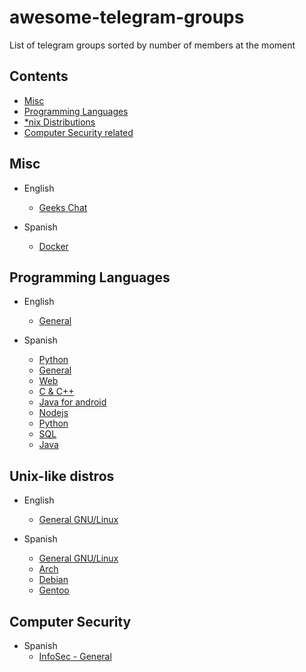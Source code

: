 # awesome-telegram-groups
List of telegram groups sorted by number of members at the moment

## Contents

- [Misc](#misc)
- [Programming Languages](#programming-languages)
- [*nix Distributions](#unix-like-distros)
- [Computer Security related](#computer-security)

## Misc

- English

  - [Geeks Chat](https://telegram.me/geeksChat)

- Spanish

  - [Docker](https://telegram.me/DockerEs)

## Programming Languages

- English
  - [General](https://telegram.me/theprogrammingartgroup)

- Spanish
  - [Python](http://Telegram.me/pythonesp) 
  - [General](https://telegram.me/general_programacion)
  - [Web](http://Telegram.me/programarwebs)
  - [C & C++](https://telegram.me/programacionc)
  - [Java for android](https://telegram.me/programacionjavaandroid)
  - [Nodejs](https://telegram.me/programadores_nodejs)
  - [Python](https://telegram.me/Python_es) 
  - [SQL](https://telegram.me/esequele)
  - [Java](https://telegram.me/programacion_Java)

## Unix-like distros

- English
  - [General GNU/Linux](https://telegram.me/linux_group)

- Spanish
  - [General GNU/Linux](https://telegram.me/lignux)
  - [Arch](https://telegram.me/Archlinux_es)
  - [Debian](https://telegram.me/Debian_es)
  - [Gentoo](https://telegram.me/gentoo_es)

## Computer Security

- Spanish
  - [InfoSec - General](https://telegram.me/infoseces)
